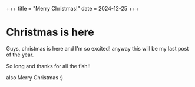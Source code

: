 +++
title = "Merry Christmas!"
date = 2024-12-25
+++

# Christmas is here
Guys, christmas is here and I'm so excited!
anyway this will be my last post of the year.

So long and thanks for all the fish!!

also
Merry Christmas :)